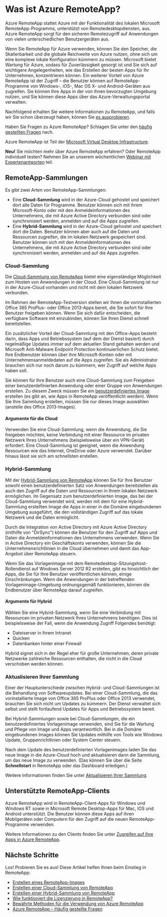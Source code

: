 <properties 
	pageTitle="Was ist RemoteApp?" 
	description="Erfahren Sie mehr über Azure RemoteApp." 
	services="remoteapp" 
	documentationCenter="" 
	authors="lizap" 
	manager="mbaldwin" 
	editor=""/>

<tags 
	ms.service="remoteapp" 
	ms.workload="compute" 
	ms.tgt_pltfrm="na" 
	ms.devlang="na" 
	ms.topic="article" 
	ms.date="06/30/2015" 
	ms.author="elizapo"/>

# Was ist Azure RemoteApp?

Azure RemoteApp stattet Azure mit der Funktionalität des lokalen Microsoft RemoteApp-Programms, unterstützt von Remotedesktopdiensten, aus. Azure RemoteApp sorgt für den sicheren Remotezugriff auf Anwendungen von vielen unterschiedlichen Benutzergeräten aus.

Wenn Sie RemoteApp für Azure verwenden, können Sie den Speicher, die Skalierbarkeit und die globale Reichweite von Azure nutzen, ohne sich um eine komplexe lokale Konfiguration kümmern zu müssen. Microsoft bietet Wartung für Azure, sodass für Zuverlässigkeit gesorgt ist und Sie sich auf wichtigere Angelegenheiten, wie das Erstellen der besten Apps für Ihr Unternehmen, konzentrieren können. Ein weiterer Vorteil von Azure RemoteApp ist der Zugriff – die Benutzer können auf RemoteApp-Programme von Windows-, iOS-, Mac OS X- und Android-Geräten aus zugreifen. Sie können Ihre Apps in der von ihnen bevorzugten Umgebung nutzen, und Sie können diese Apps über das Azure-Verwaltungsportal verwalten.

Nachfolgend erhalten Sie weitere Informationen zu RemoteApp, und falls wir Sie schon überzeugt haben, können Sie [es ausprobieren](http://azure.microsoft.com/services/remoteapp/).

Haben Sie Fragen zu Azure RemoteApp? Schlagen Sie unter den [häufig gestellten Fragen](remoteapp-faq.md) nach.

Azure RemoteApp ist Teil der [Microsoft Virtual Desktop Infrastructure](http://www.microsoft.com/server-cloud/products/virtual-desktop-infrastructure/explore.aspx).

**Neu!** Sie möchten mehr über Azure RemoteApp erfahren? Oder RemoteApp individuell testen? Nehmen Sie an unserem wöchentlichen [Webinar mit Expertenantworten](https://azureinfo.microsoft.com/AzureRemoteAppAskTheExperts-Registration-Page.html?ls=Website) teil.

## RemoteApp-Sammlungen
Es gibt zwei Arten von RemoteApp-Sammlungen:


- Eine **Cloud-Sammlung** wird in der Azure-Cloud gehostet und speichert dort alle Daten für Programme. Benutzer können sich mit ihrem Microsoft-Konto oder mit den Anmeldeinformationen des Unternehmens, die mit Azure Active Directory verbunden sind oder synchronisiert werden, anmelden und auf die Apps zugreifen.
- Eine **Hybrid-Sammlung** wird in der Azure-Cloud gehostet und speichert dort die Daten. Benutzer können aber auch auf die Daten und Ressourcen zugreifen, die im lokalen Netzwerk gespeichert sind. Benutzer können sich mit den Anmeldeinformationen des Unternehmens, die mit Azure Active Directory verbunden sind oder synchronisiert werden, anmelden und auf die Apps zugreifen.

### Cloud-Sammlung

Die [Cloud-Sammlung von RemoteApp](remoteapp-create-cloud-deployment.md) bietet eine eigenständige Möglichkeit zum Hosten von Anwendungen in der Cloud. Eine Cloud-Sammlung ist nur in der Azure-Cloud vorhanden und nicht mit dem lokalen Netzwerk verbunden.

Im Rahmen der RemoteApp-Testversion stellen wir Ihnen die vorinstallierten Office 365 ProPlus- oder Office 2013-Apps bereit, die Sie sofort für Ihre Benutzer freigeben können. Wenn Sie sich dafür entscheiden, die verfügbare Software mit einzubinden, können Sie Ihren Dienst schnell bereitstellen.

Ein zusätzlicher Vorteil der Cloud-Sammlung mit den Office-Apps besteht darin, dass Apps und Betriebssystem (auf dem der Dienst basiert) durch regelmäßige Updates immer auf dem aktuellen Stand gehalten werden und Microsoft Anti-Malware Endpoint Protection kontinuierlichen Schutz bietet. Ihre Endbenutzer können über ihre Microsoft-Konten oder mit Unternehmensanmeldedaten auf die Apps zugreifen. Sie als Administrator brauchen sich nur noch darum zu kümmern, wer Zugriff auf welche Apps haben soll.

Sie können für Ihre Benutzer auch eine Cloud-Sammlung zum Freigeben einer benutzerdefinierten Anwendung oder einer Gruppe von Anwendungen erstellen. Zu diesem Zweck müssen Sie ein [benutzerdefiniertes Image](remoteapp-imageoptions.md) erstellen (es gibt an, wie Apps in RemoteApp veröffentlicht werden). Wenn Sie Ihre Sammlung erstellen, müssen Sie nur dieses Image auswählen (anstelle des Office 2013-Images).

#### Argumente für die Cloud

Verwenden Sie eine Cloud-Sammlung, wenn die Anwendung, die Sie freigeben möchten, keine Verbindung mit einer Ressource im privaten Netzwerk Ihres Unternehmens (beispielsweise über ein VPN-Gerät) erfordert. Eine Cloud-Sammlung ist geeignet, wenn die Anwendung Ressourcen wie das Internet, OneDrive oder Azure verwendet. Darüber hinaus lässt sie sich am schnellsten erstellen.


### Hybrid-Sammlung
Mit der [Hybrid-Sammlung von RemoteApp](remoteapp-create-hybrid-deployment.md) können Sie für Ihre Benutzer sowohl einen benutzerdefinierten Satz von Anwendungen bereitstellen als auch den Zugriff auf die Daten und Ressourcen in Ihrem lokalen Netzwerk ermöglichen. Im Gegensatz zum benutzerdefinierten Image, das bei der Cloud-Sammlung verwendet wird, werden mit dem für eine Hybrid-Sammlung erstellten Image die Apps in einer in die Domäne eingebundenen Umgebung ausgeführt, die den vollständigen Zugriff auf das lokale Netzwerk und die Daten ermöglicht.

Durch die Integration von Active Directory mit Azure Active Directory (mithilfe von "DirSync") können die Benutzer für den Zugriff auf Apps und Daten die Anmeldeinformationen des Unternehmens verwenden. Wenn Sie in Active Directory ein Geschäftskonto verwenden, können Sie die Unternehmensrichtlinien in die Cloud übernehmen und damit das App-Angebot über RemoteApp steuern.

Wenn Sie das Vorlagenimage mit dem Remotedesktop-Sitzungshost-Rollendienst auf Windows Server 2012 R2 erstellen, gibt es hinsichtlich der Apps, die Sie für Ihre Benutzer veröffentlichen können, einige Einschränkungen. Wenn die Anwendungen in der betreffenden Vorlagenimage-Umgebung ordnungsgemäß funktionieren, können die Endbenutzer über RemoteApp darauf zugreifen.

#### Argumente für Hybrid

Wählen Sie eine Hybrid-Sammlung, wenn Sie eine Verbindung mit Ressourcen im privaten Netzwerk Ihres Unternehmens benötigen. Dies ist beispielsweise der Fall, wenn die Anwendung Zugriff Folgendes benötigt:

- Dateiserver in Ihrem Intranet
- Quicken
- Datenbanken hinter einer Firewall

Hybrid eignet sich in der Regel eher für große Unternehmen, deren private Netzwerke zahlreiche Ressourcen enthalten, die nicht in die Cloud verschoben werden können.

### Aktualisieren Ihrer Sammlung
Einer der Hauptunterschiede zwischen Hybrid- und Cloud-Sammlungen ist die Behandlung von Softwareupdates. Bei einer Cloud-Sammlung, die das vorinstallierte Image von Office 365 ProPlus oder Office 2013 verwendet, brauchen Sie sich nicht um Updates zu kümmern. Der Dienst verwaltet sich selbst und stellt fortlaufend Updates für Apps und Betriebssystem bereit.

Bei Hybrid-Sammlungen sowie bei Cloud-Sammlungen, die ein benutzerdefiniertes Vorlagenimage verwenden, sind Sie für die Wartung und Pflege von Image und Apps verantwortlich. Bei in die Domäne eingebundenen Images können Sie Updates mithilfe von Tools wie Windows Update, Gruppenrichtlinien oder System Center steuern.

Nach dem Update des benutzerdefinierten Vorlagenimages laden Sie das neue Image in die Azure-Cloud hoch und aktualisieren dann die Sammlung, um das neue Image zu verwenden. (Das können Sie über die Seite **Schnellstart** in RemoteApp oder das Dashboard erledigen.)

Weitere Informationen finden Sie unter [Aktualisieren Ihrer Sammlung](remoteapp-update.md).

## Unterstützte RemoteApp-Clients
Azure RemoteApp wird in RemoteApp-Client-Apps für Windows und Windows RT sowie in Microsoft Remote Desktop-Apps für Mac, IOS und Android unterstützt. Die Benutzer können diese Apps auf ihren Mobilgeräten oder Computern für den Zugriff auf die neuen RemoteApp-Programme verwenden.

Weitere Informationen zu den Clients finden Sie unter [Zugreifen auf Ihre Apps in Azure RemoteApp](remoteapp-clients.md).

## Nächste Schritte
Los! Probieren Sie es aus! Diese Artikel helfen Ihnen beim Einstieg in RemoteApp:

- [Erstellen eines RemoteApp-Images](remoteapp-imageoptions.md)
- [Erstellen einer Cloud-Sammlung von RemoteApp](remoteapp-create-cloud-deployment.md)
- [Erstellen einer Hybrid-Sammlung von RemoteApp](remoteapp-create-hybrid-deployment.md)
- [Wie funktioniert die Lizenzierung in RemoteApp?](remoteapp-licensing.md)
- [Bewährte Methoden für die Verwendung von Azure RemoteApp](remoteapp-bestpractices.md)
- [Azure RemoteApp – Häufig gestellte Fragen](remoteapp-faq.md)
 

<!---HONumber=July15_HO2-->